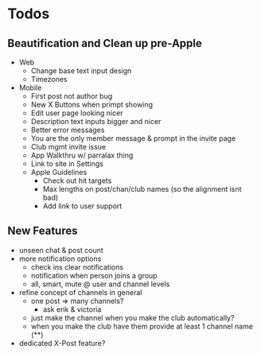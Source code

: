 # Todos

## Beautification and Clean up pre-Apple
  - Web
    - Change base text input design
    - Timezones
  - Mobile
    - First post not author bug
    - New X Buttons when primpt showing
    - Edit user page looking nicer
    - Description text inputs bigger and nicer
    - Better error messages
    - You are the only member message
      & prompt in the invite page
    - Club mgmt invite issue
    - App Walkthru w/ parralax thing
    - Link to site in Settings
    - Apple Guidelines
      - Check out hit targets
      - Max lengths on post/chan/club
        names (so the alignment isnt bad)
      - Add link to user support

## New Features
  - unseen chat & post count
  - more notification options
    - check ins clear notifications
    - notification when person joins a group
    - all, smart, mute @ user and channel levels
  - refine concept of channels in general
    - one post => many channels?
      - ask erik & victoria
    - just make the channel when you make the club automatically?
    - when you make the club have them provide at least 1 channel name (**)
  - dedicated X-Post feature?
